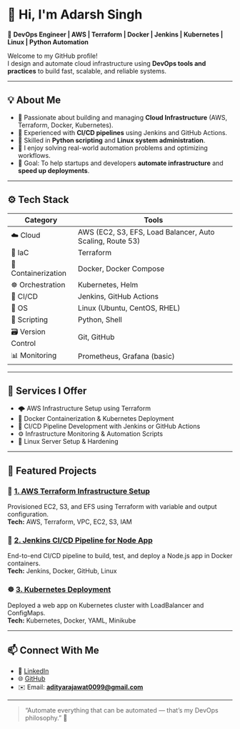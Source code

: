 # 👋 Hi, I'm Adarsh Singh  
🚀 **DevOps Engineer | AWS | Terraform | Docker | Jenkins | Kubernetes | Linux | Python Automation**  

Welcome to my GitHub profile!  
I design and automate cloud infrastructure using **DevOps tools and practices** to build fast, scalable, and reliable systems.  

---

## 💡 About Me
- 🧠 Passionate about building and managing **Cloud Infrastructure** (AWS, Terraform, Docker, Kubernetes).
- 🔄 Experienced with **CI/CD pipelines** using Jenkins and GitHub Actions.  
- 🧰 Skilled in **Python scripting** and **Linux system administration**.  
- 🧩 I enjoy solving real-world automation problems and optimizing workflows.  
- 🎯 Goal: To help startups and developers **automate infrastructure** and **speed up deployments**.

---

## ⚙️ Tech Stack

| Category | Tools |
|-----------|-------|
| ☁️ Cloud | AWS (EC2, S3, EFS, Load Balancer, Auto Scaling, Route 53) |
| 🔧 IaC | Terraform |
| 🐳 Containerization | Docker, Docker Compose |
| ☸️ Orchestration | Kubernetes, Helm |
| 🔁 CI/CD | Jenkins, GitHub Actions |
| 🐧 OS | Linux (Ubuntu, CentOS, RHEL) |
| 🐍 Scripting | Python, Shell |
| 🗃️ Version Control | Git, GitHub |
| 📊 Monitoring | Prometheus, Grafana (basic) |

---

## 💼 Services I Offer
- 🌩️ AWS Infrastructure Setup using Terraform  
- 🐳 Docker Containerization & Kubernetes Deployment  
- 🔁 CI/CD Pipeline Development with Jenkins or GitHub Actions  
- ⚙️ Infrastructure Monitoring & Automation Scripts  
- 🧰 Linux Server Setup & Hardening  

---

## 📂 Featured Projects

### 🚀 [1. AWS Terraform Infrastructure Setup](https://github.com/adarshsingh7470/aws-terraform-demo)
Provisioned EC2, S3, and EFS using Terraform with variable and output configuration.  
**Tech:** AWS, Terraform, VPC, EC2, S3, IAM  

### 🔁 [2. Jenkins CI/CD Pipeline for Node App](https://github.com/adarshsingh7470/jenkins-cicd-demo)
End-to-end CI/CD pipeline to build, test, and deploy a Node.js app in Docker containers.  
**Tech:** Jenkins, Docker, GitHub, Linux  

### ☸️ [3. Kubernetes Deployment](https://github.com/adarshsingh7470/k8s-demo)
Deployed a web app on Kubernetes cluster with LoadBalancer and ConfigMaps.  
**Tech:** Kubernetes, Docker, YAML, Minikube  

---

## 📫 Connect With Me
- 💼 [LinkedIn](https://www.linkedin.com/in/adarshsingh7470)  
- 🌐 [GitHub](https://github.com/adarshsingh7470)  
- ✉️ Email: **adityarajawat0099@gmail.com**  

---

> “Automate everything that can be automated — that’s my DevOps philosophy.” 🧠
